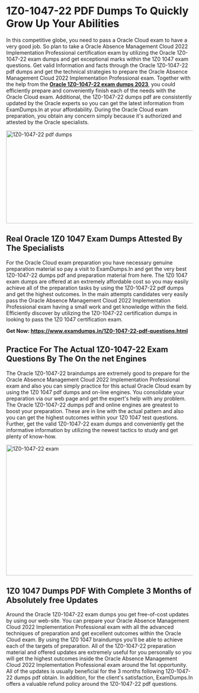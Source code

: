 <h1><strong>1Z0-1047-22 PDF Dumps To Quickly Grow Up Your Abilities</strong></h1>
<p>In this competitive globe, you need to pass a Oracle Cloud exam to have a very good job. So plan to take a Oracle Absence Management Cloud 2022 Implementation Professional certification exam by utilizing the Oracle 1Z0-1047-22 exam dumps and get exceptional marks within the 1Z0 1047 exam questions. Get valid Information and facts through the Oracle 1Z0-1047-22 pdf dumps and get the technical strategies to prepare the Oracle Absence Management Cloud 2022 Implementation Professional exam. Together with the help from the <strong><a href="https://www.examdumps.in/1Z0-1047-22-pdf-questions.html">Oracle 1Z0-1047-22 exam dumps 2023</a></strong>, you could efficiently prepare and conveniently finish each of the needs with the Oracle Cloud exam. Additional, the 1Z0-1047-22 dumps pdf are consistently updated by the Oracle experts so you can get the latest information from ExamDumps.In at your affordability. During the Oracle Cloud exam preparation, you obtain any concern simply because it's authorized and attested by the Oracle specialists.</p>
<p><img src="https://i.ibb.co/zxJwW90/Copy-of-Online-Classes-Twitter-header-post-Made-with-Poster-My-Wall-1.png" alt="1Z0-1047-22 pdf dumps" width="750" height="250" /></p>
<h2><strong>Real Oracle 1Z0 1047 Exam Dumps Attested By The Specialists</strong></h2>
<p>For the Oracle Cloud exam preparation you have necessary genuine preparation material so pay a visit to ExamDumps.In and get the very best 1Z0-1047-22 dumps pdf and preparation material from here. The 1Z0 1047 exam dumps are offered at an extremely affordable cost so you may easily achieve all of the preparation tasks by using the 1Z0-1047-22 pdf dumps and get the highest outcomes. In the main attempts candidates very easily pass the Oracle Absence Management Cloud 2022 Implementation Professional exam having a small work and get knowledge within the field. Efficiently discover by utilizing the 1Z0-1047-22 certification dumps in looking to pass the 1Z0 1047 certification exam.</p>
<p><strong>Get Now:&nbsp;<a href="https://www.examdumps.in/1Z0-1047-22-pdf-questions.html">https://www.examdumps.in/1Z0-1047-22-pdf-questions.html</a></strong></p>
<h2><strong>Practice For The Actual 1Z0-1047-22 Exam Questions By The On the net Engines</strong></h2>
<p>The Oracle 1Z0-1047-22 braindumps are extremely good to prepare for the Oracle Absence Management Cloud 2022 Implementation Professional exam and also you can simply practice for this actual Oracle Cloud exam by using the 1Z0 1047 pdf dumps and on-line engines. You consolidate your preparation via our web page and get the expert's help with any problem. The Oracle 1Z0-1047-22 dumps pdf and online engines are greatest to boost your preparation. These are in line with the actual pattern and also you can get the highest outcomes within your 1Z0 1047 test questions. Further, get the valid 1Z0-1047-22 exam dumps and conveniently get the informative information by utilizing the newest tactics to study and get plenty of know-how.</p>
<p><a href="https://www.examdumps.in/1Z0-1047-22-pdf-questions.html"><img src="https://i.ibb.co/QkNtdwY/Copy-of-Zoom-Online-Classes-Facebook-Share-Po-Made-with-Poster-My-Wall-1.jpg" alt="1Z0-1047-22 exam" width="670" height="352" /></a></p>
<h2><strong>1Z0 1047 Dumps PDF With Complete 3 Months of Absolutely free Updates</strong></h2>
<p>Around the Oracle 1Z0-1047-22 exam dumps you get free-of-cost updates by using our web-site. You can prepare your Oracle Absence Management Cloud 2022 Implementation Professional exam with all the advanced techniques of preparation and get excellent outcomes within the Oracle Cloud exam. By using the 1Z0 1047 braindumps you'll be able to achieve each of the targets of preparation. All of the 1Z0-1047-22 preparation material and offered updates are extremely useful for you personally so you will get the highest outcomes inside the Oracle Absence Management Cloud 2022 Implementation Professional exam around the 1st opportunity. All of the updates is usually beneficial for the 3 months following 1Z0-1047-22 dumps pdf obtain. In addition, for the client's satisfaction, ExamDumps.In offers a valuable refund policy around the 1Z0-1047-22 pdf questions.</p>

